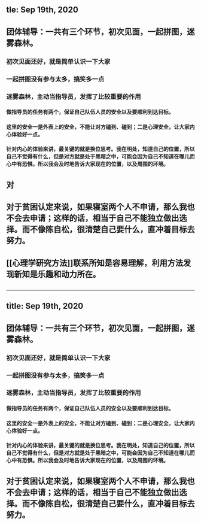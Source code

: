 tle: Sep 19th, 2020
---

## 团体辅导：一共有三个环节，初次见面，一起拼图，迷雾森林。
### 初次见面还好，就是简单认识一下大家
### 一起拼图没有参与太多，搞笑多一点
### 迷雾森林，主动当指导员，发挥了比较重要的作用
#### 做指导员的任务有两个，保证自己队伍人员的安全以及要顺利到达目标。
#### 这里的安全一是外表上的安全，不能让对方磕到、碰到；二是心理安全，让大家内心体验好一点。
#### 针对内心的体验来讲，最关键的就是换位思考。我在明处，知道自己的位置，所以自己不觉得有什么，但是对方就是处于黑暗之中，可能会因为自己不知道在哪儿而心中有恐惧。所以我会及时地告诉大家现在的位置，以及周围的环境。
## 对
## 对于贫困认定来说，如果寝室两个人不申请，那么我也不会去申请；这样的话，相当于自己不能独立做出选择。而不像陈自松，很清楚自己要什么，直冲着目标去努力。
## [[心理学研究方法]]联系所知是容易理解，利用方法发现新知是乐趣和动力所在。
##
##
---
title: Sep 19th, 2020
---

## 团体辅导：一共有三个环节，初次见面，一起拼图，迷雾森林。
### 初次见面还好，就是简单认识一下大家
### 一起拼图没有参与太多，搞笑多一点
### 迷雾森林，主动当指导员，发挥了比较重要的作用
#### 做指导员的任务有两个，保证自己队伍人员的安全以及要顺利到达目标。
#### 这里的安全一是外表上的安全，不能让对方磕到、碰到；二是心理安全，让大家内心体验好一点。
#### 针对内心的体验来讲，最关键的就是换位思考。我在明处，知道自己的位置，所以自己不觉得有什么，但是对方就是处于黑暗之中，可能会因为自己不知道在哪儿而心中有恐惧。所以我会及时地告诉大家现在的位置，以及周围的环境。
## 对于贫困认定来说，如果寝室两个人不申请，那么我也不会去申请；这样的话，相当于自己不能独立做出选择。而不像陈自松，很清楚自己要什么，直冲着目标去努力。
